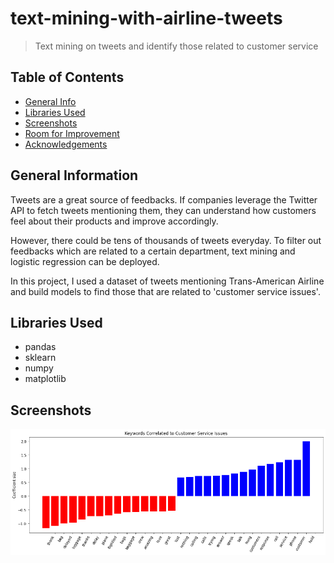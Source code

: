 # text-mining-with-airline-tweets
> Text mining on tweets and identify those related to customer service

## Table of Contents
* [General Info](#general-information)
* [Libraries Used](#Libraries-used)
* [Screenshots](#Screenshots)
* [Room for Improvement](#room-for-improvement)
* [Acknowledgements](#acknowledgements)

## General Information
Tweets are a great source of feedbacks. If companies leverage the Twitter API to fetch tweets mentioning them, they can understand how customers feel about their products and improve accordingly.

However, there could be tens of thousands of tweets everyday. To filter out feedbacks which are related to a certain department, text mining and logistic regression can be deployed. 

In this project, I used a dataset of tweets mentioning Trans-American Airline and build models to find those that are related to 'customer service issues'.

## Libraries Used
- pandas
- sklearn
- numpy
- matplotlib

## Screenshots
![Output](output.png)